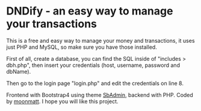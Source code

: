 # DNDify - an easy way to manage your transactions

This is a free and easy way to manage your money and transactions, it uses just PHP and MySQL, so make sure you have those installed.


First of all, create a database, you can find the SQL inside of "includes > dbh.php", then insert your credentials (host, username, password and dbName).

Then go to the login page "login.php" and edit the credentials on line 8. 


Frontend with Bootstrap4 using theme <a href="https://startbootstrap.com/themes/sb-admin-2/">SbAdmin</a>, backend with PHP.
Coded by <a href="https://moonmatt.cf">moonmatt</a>.
I hope you will like this project.


